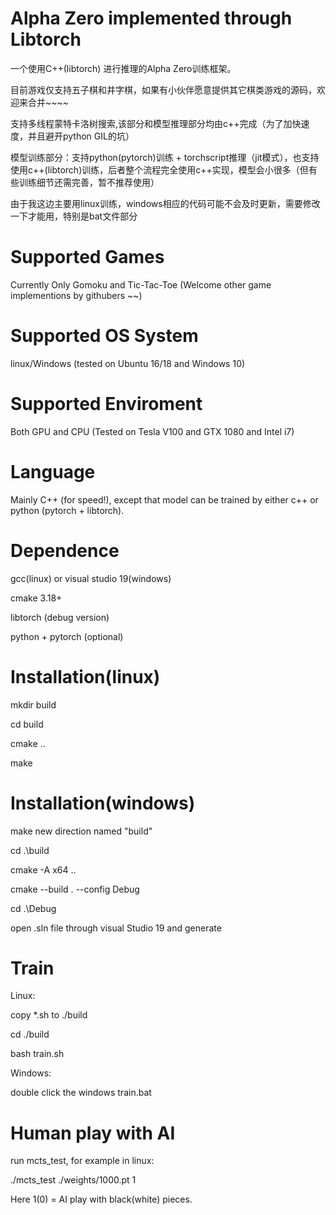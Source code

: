 # Alpha Zero implemented through Libtorch

一个使用C++(libtorch) 进行推理的Alpha Zero训练框架。

目前游戏仅支持五子棋和井字棋，如果有小伙伴愿意提供其它棋类游戏的源码，欢迎来合并~~~~

支持多线程蒙特卡洛树搜索,该部分和模型推理部分均由c++完成（为了加快速度，并且避开python GIL的坑）

模型训练部分：支持python(pytorch)训练 + torchscript推理（jit模式），也支持使用c++(libtorch)训练，后者整个流程完全使用c++实现，模型会小很多（但有些训练细节还需完善，暂不推荐使用）

由于我这边主要用linux训练，windows相应的代码可能不会及时更新，需要修改一下才能用，特别是bat文件部分

# Supported Games
Currently Only Gomoku and Tic-Tac-Toe (Welcome other game implementions by githubers ~~)

# Supported OS System
linux/Windows (tested on Ubuntu 16/18 and Windows 10)

# Supported Enviroment
Both GPU and CPU (Tested on Tesla V100 and GTX 1080 and Intel i7)

# Language
Mainly C++ (for speed!), except that model can be trained by either c++ or python (pytorch + libtorch).

# Dependence
gcc(linux) or visual studio 19(windows)

cmake 3.18+

libtorch (debug version)

python + pytorch (optional)


# Installation(linux)
mkdir build

cd build

cmake ..

make


# Installation(windows)
make new direction named "build" 

cd .\build

cmake -A x64 ..

cmake --build . --config Debug

cd .\Debug

open .sln file through visual Studio 19 and generate


# Train
Linux: 

copy *.sh to ./build

cd ./build

bash train.sh


Windows: 

double click the windows train.bat


# Human play with AI
run mcts_test, for example in linux:

./mcts_test ./weights/1000.pt 1

Here 1(0) = AI play with black(white) pieces. 
